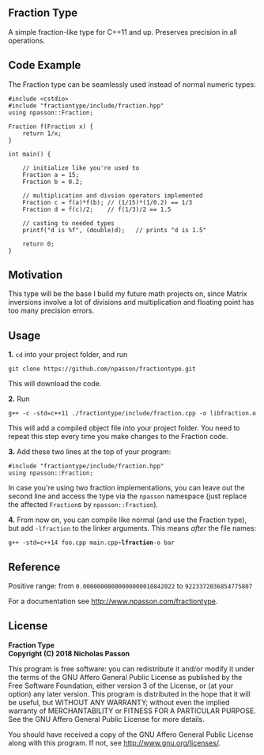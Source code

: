 ## Fraction Type

A simple fraction-like type for C++11 and up. Preserves precision in all operations.

## Code Example

The Fraction type can be seamlessly used instead of normal numeric types: 

```
#include <cstdio>
#include "fractiontype/include/fraction.hpp"
using npasson::Fraction;

Fraction f(Fraction x) {
	return 1/x;
}

int main() {

	// initialize like you're used to
	Fraction a = 15;
	Fraction b = 0.2;

	// multiplication and divsion operators implemented
	Fraction c = f(a)*f(b); // (1/15)*(1/0.2) == 1/3
	Fraction d = f(c)/2;	// f(1/3)/2 == 1.5

	// casting to needed types
	printf("d is %f", (double)d);	// prints "d is 1.5"

	return 0;
}		
```

## Motivation

This type will be the base I build my future math projects on, since Matrix inversions involve a lot of divisions and multiplication and floating point has too many precision errors.

## Usage
**1\.**
 `cd` into your project folder, and run
```
git clone https://github.com/npasson/fractiontype.git
```
This will download the code.

**2\.**
Run 
```
g++ -c -std=c++11 ./fractiontype/include/fraction.cpp -o libfraction.o
```
This will add a compiled object file into your project folder. You need to repeat this step every time you make changes to the Fraction code.

**3\.**
Add these two lines at the top of your program:
```
#include "fractiontype/include/fraction.hpp"
using npasson::Fraction;
```
In case you're using two fraction implementations, you can leave out the second line and access the type via the `npasson` namespace (just replace the affected `Fraction`s by `npasson::Fraction`).

**4\.**
From now on, you can compile like normal (and use the Fraction type), but add `-lfraction` to the linker arguments. This means *after* the file names:

`g++ -std=c++14 foo.cpp main.cpp`**`-lfraction`**`-o bar`

## Reference

Positive range:
from `0.00000000000000000010842022`
to `9223372036854775807`

For a documentation see <http://www.npasson.com/fractiontype>.

## License

**Fraction Type**  
**Copyright (C) 2018  Nicholas Passon**  

This program is free software: you can redistribute it and/or modify  it under the terms of the GNU Affero General Public License as published by the Free Software Foundation, either version 3 of the License, or (at your option) any later version. This program is distributed in the hope that it will be useful, but WITHOUT ANY WARRANTY; without even the implied warranty of MERCHANTABILITY or FITNESS FOR A PARTICULAR PURPOSE.  See the GNU Affero General Public License for more details. 

You should have received a copy of the GNU Affero General Public License along with this program.  If not, see <http://www.gnu.org/licenses/>.
